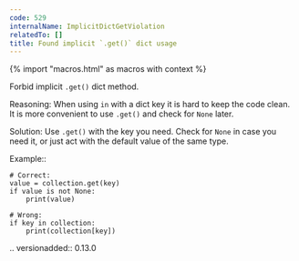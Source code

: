 ```yaml
---
code: 529
internalName: ImplicitDictGetViolation
relatedTo: []
title: Found implicit `.get()` dict usage
---
```


{% import "macros.html" as macros with context %}

Forbid implicit `.get()` dict method.

Reasoning: When using `in` with a dict key it is hard to keep the code
clean. It is more convenient to use `.get()` and check for `None` later.

Solution: Use `.get()` with the key you need. Check for `None` in case
you need it, or just act with the default value of the same type.

Example::

    # Correct:
    value = collection.get(key)
    if value is not None:
        print(value)
    
    # Wrong:
    if key in collection:
        print(collection[key])

.. versionadded:: 0.13.0